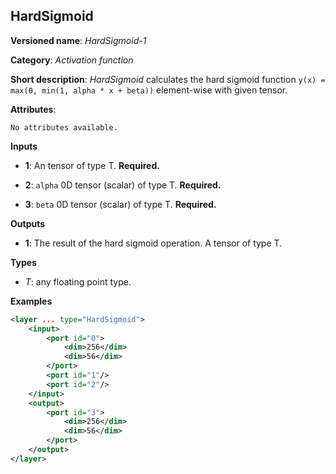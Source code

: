 ## HardSigmoid <a name="HardSigmoid"></a>

**Versioned name**: *HardSigmoid-1*

**Category**: *Activation function*

**Short description**: *HardSigmoid* calculates the hard sigmoid function `y(x) = max(0, min(1, alpha * x + beta))` element-wise with given tensor.

**Attributes**:

    No attributes available.

**Inputs**

* **1**: An tensor of type T. **Required.**

* **2**: `alpha` 0D tensor (scalar) of type T. **Required.**

* **3**: `beta` 0D tensor (scalar) of type T. **Required.**

**Outputs**

* **1**: The result of the hard sigmoid operation. A tensor of type T.

**Types**

* *T*: any floating point type.

**Examples**

```xml
<layer ... type="HardSigmoid">
    <input>
        <port id="0">
            <dim>256</dim>
            <dim>56</dim>
        </port>
        <port id="1"/>
        <port id="2"/>
    </input>
    <output>
        <port id="3">
            <dim>256</dim>
            <dim>56</dim>
        </port>
    </output>
</layer>
```